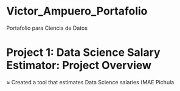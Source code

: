 # Victor_Ampuero_Portafolio
Portafolio para Ciencia de Datos

# Project 1: Data Science Salary Estimator: Project Overview
≈ Created a tool that estimates Data Science salaries (MAE 
Pichula
